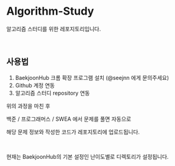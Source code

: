 # Algorithm-Study

알고리즘 스터디를 위한 레포지토리입니다.

<br />

## 사용법
1. BaekjoonHub 크롬 확장 프로그램 설치 (@seejnn 에게 문의주세요)
2. Github 계정 연동
3. 알고리즘 스터디 repository 연동

위의 과정을 마친 후 

백준 / 프로그래머스 / SWEA 에서 문제를 풀면 자동으로

해당 문제 정보와 작성한 코드가 레포지토리에 업로드됩니다.

<br />

현재는 BaekjoonHub의 기본 설정인 난이도별로 디렉토리가 설정됩니다.
